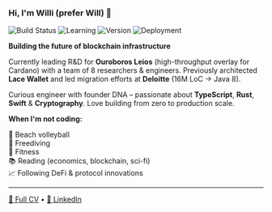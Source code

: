 ### Hi, I'm Willi (prefer Will) 👋

![Build Status](https://img.shields.io/badge/Build%20Status-Always%20Shipping-brightgreen?style=flat) ![Learning](https://img.shields.io/badge/Curiosity%20Level-100%25-blue?style=flat) ![Version](https://img.shields.io/badge/Version-Founder%20Edition-orange?style=flat) ![Deployment](https://img.shields.io/badge/Deployment-Continuous%20Learning-9C27B0?style=flat)

**Building the future of blockchain infrastructure** 

Currently leading R&D for **Ouroboros Leios** (high-throughput overlay for Cardano) with a team of 8 researchers & engineers. Previously architected **Lace Wallet** and led migration efforts at **Deloitte** (16M LoC → Java 8).

Curious engineer with founder DNA – passionate about **TypeScript**, **Rust**, **Swift** & **Cryptography**. Love building from zero to production scale.

**When I'm not coding:**

🏐 Beach volleyball  
🌊 Freediving  
💪 Fitness  
📚 Reading (economics, blockchain, sci-fi)  
📈 Following DeFi & protocol innovations  

---

[📄 Full CV](https://will-break-it.github.io) • [🔗 LinkedIn](https://linkedin.com/in/wwolff)
